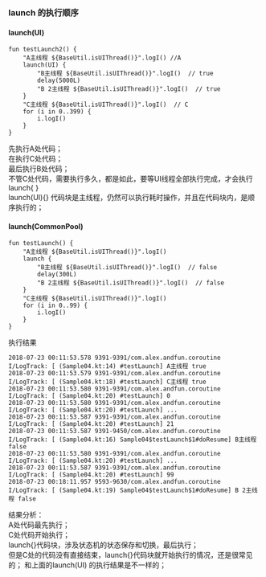 ### launch 的执行顺序  
#### launch(UI)  
````
fun testLaunch2() {
    "A主线程 ${BaseUtil.isUIThread()}".logI() //A  
    launch(UI) {
        "B主线程 ${BaseUtil.isUIThread()}".logI()  // true
        delay(5000L)
        "B 2主线程 ${BaseUtil.isUIThread()}".logI()  // true
    }
    "C主线程 ${BaseUtil.isUIThread()}".logI()  // C  
    for (i in 0..399) {
        i.logI()
    }
}
````
先执行A处代码；  
在执行C处代码；  
最后执行B处代码；  
不管C处代码，需要执行多久，都是如此，要等UI线程全部执行完成，才会执行launch{ }  
launch(UI){} 代码块是主线程，仍然可以执行耗时操作，并且在代码块内，是顺序执行的；  

#### launch(CommonPool)  
```
fun testLaunch() {
    "A主线程 ${BaseUtil.isUIThread()}".logI()
    launch {
        "B主线程 ${BaseUtil.isUIThread()}".logI()  // false
        delay(300L)
        "B 2主线程 ${BaseUtil.isUIThread()}".logI()  // false
    }
    "C主线程 ${BaseUtil.isUIThread()}".logI()
    for (i in 0..99) {
        i.logI()
    }
}
```  

执行结果  
```
2018-07-23 00:11:53.578 9391-9391/com.alex.andfun.coroutine I/LogTrack: [ (Sample04.kt:14) #testLaunch] A主线程 true
2018-07-23 00:11:53.579 9391-9391/com.alex.andfun.coroutine I/LogTrack: [ (Sample04.kt:18) #testLaunch] C主线程 true
2018-07-23 00:11:53.580 9391-9391/com.alex.andfun.coroutine I/LogTrack: [ (Sample04.kt:20) #testLaunch] 0
2018-07-23 00:11:53.580 9391-9391/com.alex.andfun.coroutine I/LogTrack: [ (Sample04.kt:20) #testLaunch] ...
2018-07-23 00:11:53.587 9391-9391/com.alex.andfun.coroutine I/LogTrack: [ (Sample04.kt:20) #testLaunch] 21
2018-07-23 00:11:53.587 9391-9450/com.alex.andfun.coroutine I/LogTrack: [ (Sample04.kt:16) Sample04$testLaunch$1#doResume] B主线程 false
2018-07-23 00:11:53.580 9391-9391/com.alex.andfun.coroutine I/LogTrack: [ (Sample04.kt:20) #testLaunch] ...
2018-07-23 00:11:53.587 9391-9391/com.alex.andfun.coroutine I/LogTrack: [ (Sample04.kt:20) #testLaunch] 99
2018-07-23 00:18:11.957 9593-9630/com.alex.andfun.coroutine I/LogTrack: [ (Sample04.kt:19) Sample04$testLaunch$1#doResume] B 2主线程 false
```
结果分析：  
A处代码最先执行；  
C处代码开始执行；  
launch{}代码块，涉及状态机的状态保存和切换，最后执行；  
但是C处的代码没有直接结束，launch{}代码块就开始执行的情况，还是很常见的；
和上面的launch(UI) 的执行结果是不一样的；  
  
